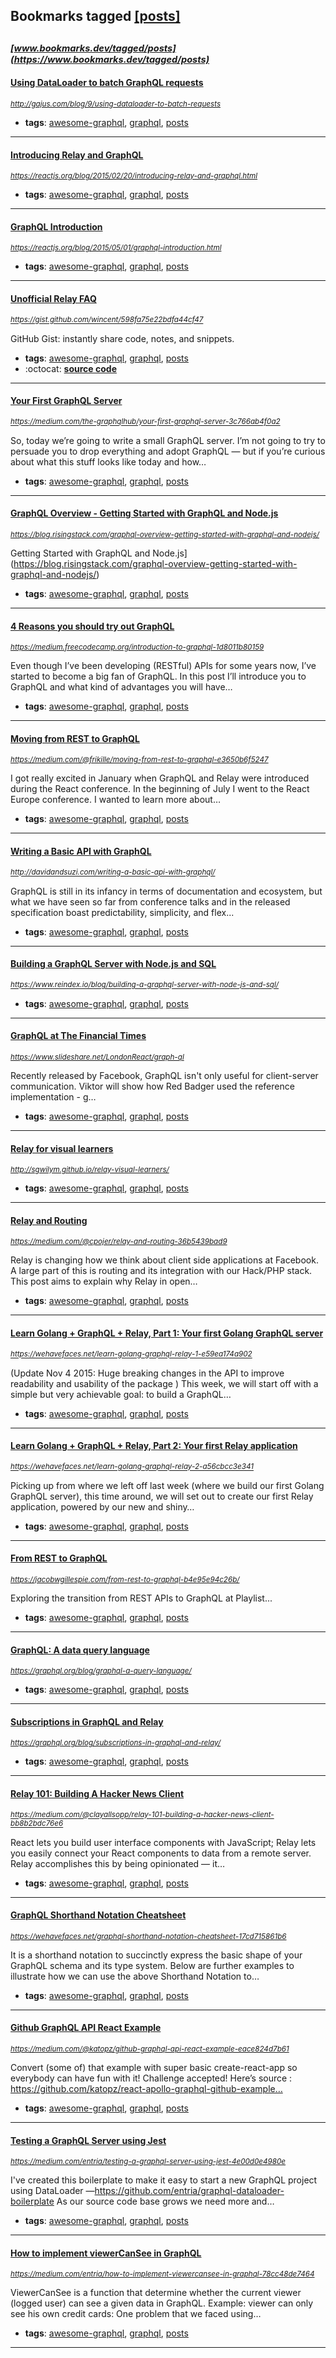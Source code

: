 ## Bookmarks tagged [[posts]](https://www.bookmarks.dev?q=[posts])

_<sup><sup>[www.bookmarks.dev/tagged/posts](https://www.bookmarks.dev/tagged/posts)</sup></sup>_
---
#### [Using DataLoader to batch GraphQL requests](http://gajus.com/blog/9/using-dataloader-to-batch-requests)
_<sup>http://gajus.com/blog/9/using-dataloader-to-batch-requests</sup>_

* **tags**: [awesome-graphql](../tagged/awesome-graphql.md), [graphql](../tagged/graphql.md), [posts](../tagged/posts.md)
---
#### [Introducing Relay and GraphQL](https://reactjs.org/blog/2015/02/20/introducing-relay-and-graphql.html)
_<sup>https://reactjs.org/blog/2015/02/20/introducing-relay-and-graphql.html</sup>_

* **tags**: [awesome-graphql](../tagged/awesome-graphql.md), [graphql](../tagged/graphql.md), [posts](../tagged/posts.md)
---
#### [GraphQL Introduction](https://reactjs.org/blog/2015/05/01/graphql-introduction.html)
_<sup>https://reactjs.org/blog/2015/05/01/graphql-introduction.html</sup>_

* **tags**: [awesome-graphql](../tagged/awesome-graphql.md), [graphql](../tagged/graphql.md), [posts](../tagged/posts.md)
---
#### [Unofficial Relay FAQ](https://gist.github.com/wincent/598fa75e22bdfa44cf47)
_<sup>https://gist.github.com/wincent/598fa75e22bdfa44cf47</sup>_

GitHub Gist: instantly share code, notes, and snippets.
* **tags**: [awesome-graphql](../tagged/awesome-graphql.md), [graphql](../tagged/graphql.md), [posts](../tagged/posts.md)
* :octocat: **[source code](https://gist.github.com/wincent/598fa75e22bdfa44cf47)**
---
#### [Your First GraphQL Server](https://medium.com/the-graphqlhub/your-first-graphql-server-3c766ab4f0a2)
_<sup>https://medium.com/the-graphqlhub/your-first-graphql-server-3c766ab4f0a2</sup>_

So, today we’re going to write a small GraphQL server. I’m not going to try to persuade you to drop everything and adopt GraphQL — but if you’re curious about what this stuff looks like today and how…
* **tags**: [awesome-graphql](../tagged/awesome-graphql.md), [graphql](../tagged/graphql.md), [posts](../tagged/posts.md)
---
#### [GraphQL Overview - Getting Started with GraphQL and Node.js](https://blog.risingstack.com/graphql-overview-getting-started-with-graphql-and-nodejs/)
_<sup>https://blog.risingstack.com/graphql-overview-getting-started-with-graphql-and-nodejs/</sup>_

Getting Started with GraphQL and Node.js](https://blog.risingstack.com/graphql-overview-getting-started-with-graphql-and-nodejs/)
* **tags**: [awesome-graphql](../tagged/awesome-graphql.md), [graphql](../tagged/graphql.md), [posts](../tagged/posts.md)
---
#### [4 Reasons you should try out GraphQL](https://medium.freecodecamp.org/introduction-to-graphql-1d8011b80159)
_<sup>https://medium.freecodecamp.org/introduction-to-graphql-1d8011b80159</sup>_

Even though I’ve been developing (RESTful) APIs for some years now, I’ve started to become a big fan of GraphQL. In this post I’ll introduce you to GraphQL and what kind of advantages you will have…
* **tags**: [awesome-graphql](../tagged/awesome-graphql.md), [graphql](../tagged/graphql.md), [posts](../tagged/posts.md)
---
#### [Moving from REST to GraphQL](https://medium.com/@frikille/moving-from-rest-to-graphql-e3650b6f5247)
_<sup>https://medium.com/@frikille/moving-from-rest-to-graphql-e3650b6f5247</sup>_

I got really excited in January when GraphQL and Relay were introduced during the React conference. In the beginning of July I went to the React Europe conference. I wanted to learn more about…
* **tags**: [awesome-graphql](../tagged/awesome-graphql.md), [graphql](../tagged/graphql.md), [posts](../tagged/posts.md)
---
#### [Writing a Basic API with GraphQL](http://davidandsuzi.com/writing-a-basic-api-with-graphql/)
_<sup>http://davidandsuzi.com/writing-a-basic-api-with-graphql/</sup>_

GraphQL is still in its infancy in terms of documentation and ecosystem, but what we have seen so far from conference talks and in the released specification boast predictability, simplicity, and flex...
* **tags**: [awesome-graphql](../tagged/awesome-graphql.md), [graphql](../tagged/graphql.md), [posts](../tagged/posts.md)
---
#### [Building a GraphQL Server with Node.js and SQL](https://www.reindex.io/blog/building-a-graphql-server-with-node-js-and-sql/)
_<sup>https://www.reindex.io/blog/building-a-graphql-server-with-node-js-and-sql/</sup>_

* **tags**: [awesome-graphql](../tagged/awesome-graphql.md), [graphql](../tagged/graphql.md), [posts](../tagged/posts.md)
---
#### [GraphQL at The Financial Times](https://www.slideshare.net/LondonReact/graph-ql)
_<sup>https://www.slideshare.net/LondonReact/graph-ql</sup>_

Recently released by Facebook, GraphQL isn't only useful for client-server communication. Viktor will show how Red Badger used the reference implementation - g…
* **tags**: [awesome-graphql](../tagged/awesome-graphql.md), [graphql](../tagged/graphql.md), [posts](../tagged/posts.md)
---
#### [Relay for visual learners](http://sgwilym.github.io/relay-visual-learners/)
_<sup>http://sgwilym.github.io/relay-visual-learners/</sup>_

* **tags**: [awesome-graphql](../tagged/awesome-graphql.md), [graphql](../tagged/graphql.md), [posts](../tagged/posts.md)
---
#### [Relay and Routing](https://medium.com/@cpojer/relay-and-routing-36b5439bad9)
_<sup>https://medium.com/@cpojer/relay-and-routing-36b5439bad9</sup>_

Relay is changing how we think about client side applications at Facebook. A large part of this is routing and its integration with our Hack/PHP stack. This post aims to explain why Relay in open…
* **tags**: [awesome-graphql](../tagged/awesome-graphql.md), [graphql](../tagged/graphql.md), [posts](../tagged/posts.md)
---
#### [Learn Golang + GraphQL + Relay, Part 1: Your first Golang GraphQL server](https://wehavefaces.net/learn-golang-graphql-relay-1-e59ea174a902)
_<sup>https://wehavefaces.net/learn-golang-graphql-relay-1-e59ea174a902</sup>_

(Update Nov 4 2015: Huge breaking changes in the API to improve readability and usability of the package ) This week, we will start off with a simple but very achievable goal:
to build a GraphQL…
* **tags**: [awesome-graphql](../tagged/awesome-graphql.md), [graphql](../tagged/graphql.md), [posts](../tagged/posts.md)
---
#### [Learn Golang + GraphQL + Relay, Part 2: Your first Relay application](https://wehavefaces.net/learn-golang-graphql-relay-2-a56cbcc3e341)
_<sup>https://wehavefaces.net/learn-golang-graphql-relay-2-a56cbcc3e341</sup>_

Picking up from where we left off last week (where we build our first Golang GraphQL server), this time around, we will set out to create our first Relay application, powered by our new and shiny…
* **tags**: [awesome-graphql](../tagged/awesome-graphql.md), [graphql](../tagged/graphql.md), [posts](../tagged/posts.md)
---
#### [From REST to GraphQL](https://jacobwgillespie.com/from-rest-to-graphql-b4e95e94c26b/)
_<sup>https://jacobwgillespie.com/from-rest-to-graphql-b4e95e94c26b/</sup>_

Exploring the transition from REST APIs to GraphQL at Playlist...
* **tags**: [awesome-graphql](../tagged/awesome-graphql.md), [graphql](../tagged/graphql.md), [posts](../tagged/posts.md)
---
#### [GraphQL: A data query language](https://graphql.org/blog/graphql-a-query-language/ )
_<sup>https://graphql.org/blog/graphql-a-query-language/ </sup>_

* **tags**: [awesome-graphql](../tagged/awesome-graphql.md), [graphql](../tagged/graphql.md), [posts](../tagged/posts.md)
---
#### [Subscriptions in GraphQL and Relay](https://graphql.org/blog/subscriptions-in-graphql-and-relay/ )
_<sup>https://graphql.org/blog/subscriptions-in-graphql-and-relay/ </sup>_

* **tags**: [awesome-graphql](../tagged/awesome-graphql.md), [graphql](../tagged/graphql.md), [posts](../tagged/posts.md)
---
#### [Relay 101: Building A Hacker News Client](https://medium.com/@clayallsopp/relay-101-building-a-hacker-news-client-bb8b2bdc76e6)
_<sup>https://medium.com/@clayallsopp/relay-101-building-a-hacker-news-client-bb8b2bdc76e6</sup>_

React lets you build user interface components with JavaScript; Relay lets you easily connect your React components to data from a remote server. Relay accomplishes this by being opinionated — it…
* **tags**: [awesome-graphql](../tagged/awesome-graphql.md), [graphql](../tagged/graphql.md), [posts](../tagged/posts.md)
---
#### [GraphQL Shorthand Notation Cheatsheet](https://wehavefaces.net/graphql-shorthand-notation-cheatsheet-17cd715861b6)
_<sup>https://wehavefaces.net/graphql-shorthand-notation-cheatsheet-17cd715861b6</sup>_

It is a shorthand notation to succinctly express the basic shape of your GraphQL schema and its type system. Below are further examples to illustrate how we can use the above Shorthand Notation to…
* **tags**: [awesome-graphql](../tagged/awesome-graphql.md), [graphql](../tagged/graphql.md), [posts](../tagged/posts.md)
---
#### [Github GraphQL API React Example](https://medium.com/@katopz/github-graphql-api-react-example-eace824d7b61)
_<sup>https://medium.com/@katopz/github-graphql-api-react-example-eace824d7b61</sup>_

Convert (some of) that example with super basic create-react-app so everybody can have fun with it! Challenge accepted! Here’s source : https://github.com/katopz/react-apollo-graphql-github-example…
* **tags**: [awesome-graphql](../tagged/awesome-graphql.md), [graphql](../tagged/graphql.md), [posts](../tagged/posts.md)
---
#### [Testing a GraphQL Server using Jest](https://medium.com/entria/testing-a-graphql-server-using-jest-4e00d0e4980e)
_<sup>https://medium.com/entria/testing-a-graphql-server-using-jest-4e00d0e4980e</sup>_

I've created this boilerplate to make it easy to start a new GraphQL project using DataLoader —https://github.com/entria/graphql-dataloader-boilerplate As our source code base grows we need more and…
* **tags**: [awesome-graphql](../tagged/awesome-graphql.md), [graphql](../tagged/graphql.md), [posts](../tagged/posts.md)
---
#### [How to implement viewerCanSee in  GraphQL](https://medium.com/entria/how-to-implement-viewercansee-in-graphql-78cc48de7464)
_<sup>https://medium.com/entria/how-to-implement-viewercansee-in-graphql-78cc48de7464</sup>_

ViewerCanSee is a function that determine whether the current viewer (logged user) can see a given data in GraphQL. Example: viewer can only see his own credit cards: One problem that we faced using…
* **tags**: [awesome-graphql](../tagged/awesome-graphql.md), [graphql](../tagged/graphql.md), [posts](../tagged/posts.md)
---
